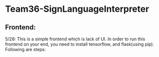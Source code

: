 # Team36-SignLanguageInterpreter

## Frontend:
5/28: This is a simple frontend which is lack of UI. In order to run this frontend on your end, you need to install tensorflow, and flask(using pip). Following are steps: <br>
